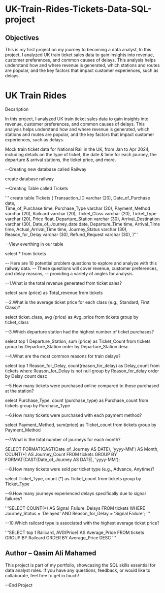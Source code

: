 # UK-Train-Rides-Tickets-Data-SQL-project

## Objectives

This is my first project on my journey to becoming a data analyst, In this project, I analyzed UK train ticket sales data to gain insights into revenue, customer preferences, and common causes of delays. This analysis helps understand how and where revenue is generated, which stations and routes are popular, and the key factors that impact customer experiences, such as delays.



# UK Train Rides

Decsription

In this project, I analyzed UK train ticket sales data to gain insights into revenue, customer preferences, and common causes of delays. This analysis helps understand how and where revenue is generated, which stations and routes are popular, and the key factors that impact customer experiences, such as delays.

Mock train ticket data for National Rail in the UK, from Jan to Apr 2024, including details on the type of ticket, the date & time for each journey, the departure & arrival stations, the ticket price, and more.




--Creating new database called Railway

create database railway


--Creating Table called Tickets

'''
create table Tickets (
Transaction_ID	varchar (20),
Date_of_Purchase date,	
Time_of_Purchase	time,
Purchase_Type	varchar (20),
Payment_Method	varchar (20),
Railcard	varchar (20),
Ticket_Class	varchar (20),
Ticket_Type	varchar (20),
Price	float,
Departure_Station	varchar (30),
Arrival_Destination	varchar (30),
Date_of_Journey_date date,
Departure_Time	time,
Arrival_Time	time,
Actual_Arrival_Time	 time,
Journey_Status	varchar (30),
Reason_for_Delay	varchar (30),
Refund_Request varchar (30),
)'''

--View everthing in our table

select * from tickets

-- Here are 10 potential problem questions to explore and analyze with this railway data.
-- These questions will cover revenue, customer preferences, and delay reasons, 
-- providing a variety of angles for analysis.


--1.What is the total revenue generated from ticket sales?

select 
	sum (price) as Total_revenue
from tickets


--2.What is the average ticket price for each class (e.g., Standard, First Class)?

select
	ticket_class, 
	avg (price) as Avg_price
from tickets
group by ticket_class

--3.Which departure station had the highest number of ticket purchases?

select top 1
	Departure_Station,
	sum (price) as Ticket_Count
from tickets
group by Departure_Station
order by Departure_Station desc


--4.What are the most common reasons for train delays?

select top 1
	Reason_for_Delay,
	count(reason_for_delay) as Delay_count
from tickets
where Reason_for_Delay is not null
group by Reason_for_delay
order by Delay_count desc


--5.How many tickets were purchased online compared to those purchased at the station?

select 
	Purchase_Type,
	count (purchase_type) as Purchase_count
from tickets
group by Purchase_Type	

--6.How many tickets were purchased with each payment method?

select 
	Payment_Method,
	sum(price) as Ticket_count
from tickets
group by Payment_Method


--7.What is the total number of journeys for each month?

SELECT FORMAT(CAST(Date_of_Journey AS DATE), 'yyyy-MM') AS Month, 
       COUNT(*) AS Journey_Count
FROM tickets
GROUP BY FORMAT(CAST(Date_of_Journey AS DATE), 'yyyy-MM');


--8.How many tickets were sold per ticket type (e.g., Advance, Anytime)?

select 
	Ticket_Type,
	count (*) as Ticket_count
from tickets
group by Ticket_Type


--9.How many journeys experienced delays specifically due to signal failures?

'''SELECT COUNT(*) AS Signal_Failure_Delays
FROM tickets
WHERE Journey_Status = 'Delayed' AND Reason_for_Delay = 'Signal Failure'; '''


--10.Which railcard type is associated with the highest average ticket price?


'''SELECT top 1 Railcard, AVG(Price) AS Average_Price
FROM tickets
GROUP BY Railcard
ORDER BY Average_Price DESC '''


## Author – Qasim Ali Mahamed
This project is part of my portfolio, showcasing the SQL skills essential for data analyst roles. If you have any questions, feedback, or would like to collaborate, feel free to get in touch!

--End Project
